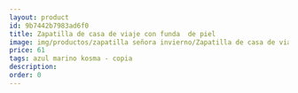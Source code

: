 ```yaml
---
layout: product
id: 9b7442b7983ad6f0
title: Zapatilla de casa de viaje con funda  de piel
image: img/productos/zapatilla señora invierno/Zapatilla de casa de viaje con funda  de piel=61=azul marino kosma - copia.webp
price: 61
tags: azul marino kosma - copia
description: 
order: 0
---
```

